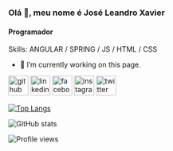 ### Olá 👋, meu nome é José Leandro Xavier
#### Programador

Skills: ANGULAR / SPRING / JS / HTML / CSS

- 🔭 I’m currently working on this page. 


[<img src='https://cdn.jsdelivr.net/npm/simple-icons@3.0.1/icons/github.svg' alt='github' height='40'>](https://github.com/zeleandroxavier)  [<img src='https://cdn.jsdelivr.net/npm/simple-icons@3.0.1/icons/linkedin.svg' alt='linkedin' height='40'>](https://www.linkedin.com/in/https://www.linkedin.com/in/zeleandroxavier//)  [<img src='https://cdn.jsdelivr.net/npm/simple-icons@3.0.1/icons/facebook.svg' alt='facebook' height='40'>](https://www.facebook.com/zeleandroxavier)  [<img src='https://cdn.jsdelivr.net/npm/simple-icons@3.0.1/icons/instagram.svg' alt='instagram' height='40'>](https://www.instagram.com/zeleandroxavier/)  [<img src='https://cdn.jsdelivr.net/npm/simple-icons@3.0.1/icons/twitter.svg' alt='twitter' height='40'>](https://twitter.com/zeleandroxavier)  

[![Top Langs](https://github-readme-stats.vercel.app/api/top-langs/?username=zeleandroxavier)](https://github.com/anuraghazra/github-readme-stats)

![GitHub stats](https://github-readme-stats.vercel.app/api?username=zeleandroxavier&show_icons=true)  

![Profile views](https://gpvc.arturio.dev/zeleandroxavier)  

<!--
**zeleandroxavier/zeleandroxavier** is a ✨ _special_ ✨ repository because its `README.md` (this file) appears on your GitHub profile.

Here are some ideas to get you started:

- 🔭 I’m currently working on ...
- 🌱 I’m currently learning ...
- 👯 I’m looking to collaborate on ...
- 🤔 I’m looking for help with ...
- 💬 Ask me about ...
- 📫 How to reach me: ...
- 😄 Pronouns: ...
- ⚡ Fun fact: ...
-->
